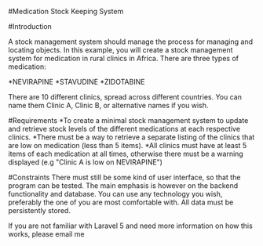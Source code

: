 #Medication Stock Keeping System

#Introduction

A stock management system should manage the process for managing and locating objects. In
this example, you will create a stock management system for medication in rural clinics in Africa.
There are three types of medication:

*NEVIRAPINE
*STAVUDINE
*ZIDOTABINE

There are 10 different clinics, spread across different countries. You can name them Clinic A,
Clinic B, or alternative names if you wish.

#Requirements
*To create a minimal stock management system to update and retrieve stock levels of the
different medications at each respective clinics.
*There must be a way to retrieve a separate listing of the clinics that are low on
medication (less than 5 items).
*All clinics must have at least 5 items of each medication at all times, otherwise there
must be a warning displayed (e.g "Clinic A is low on NEVIRAPINE")

#Constraints
There must still be some kind of user interface, so that the program can be tested. The main
emphasis is however on the backend functionality and database.
You can use any technology you wish, preferably the one of you are most comfortable with. All
data must be persistently stored.

If you are not familiar with Laravel 5 and need more information on how this works, please email me
